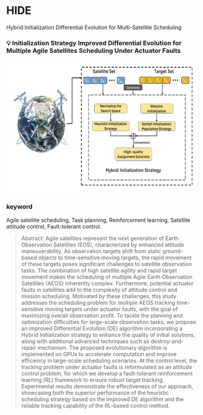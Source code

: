 # HIDE
Hybrid Initialization Differential Evolution for Multi-Satellite Scheduling

### :bulb: Initialization Strategy Improved Differential Evolution for Multiple Agile Satellites Scheduling Under Actuator Faults
<p align="center">
<img src="hybrid_init.png" width="600px" height="350px" />
</p>

### keyword
Agile satellite scheduling, Task planning, Reinforcement learning, Satellite attitude control, Fault-tolerant control.


> Abstract: Agile satellites represent the next generation of Earth Observation Satellites (EOS), characterized by enhanced attitude maneuverability. 
As observation targets shift from static ground-based objects to time-sensitive moving targets, the rapid movement of these targets poses significant challenges to satellite observation tasks. 
The combination of high satellite agility and rapid target movement makes the scheduling of multiple Agile Earth Observation Satellites (AEOS) inherently complex. 
Furthermore, potential actuator faults in satellites add to the complexity of attitude control and mission scheduling.
Motivated by these challenges, this study addresses the scheduling problem for multiple AEOS tracking time-sensitive moving targets under actuator faults, with the goal of maximizing overall observation profit. 
To tackle the planning and optimization difficulties for large-scale observation tasks, we propose an improved Differential Evolution (DE) algorithm incorporating a Hybrid Initialization strategy to enhance the quality of initial solutions, along with additional advanced techniques such as destroy-and-repair mechanism. 
The proposed evolutionary algorithm is implemented on GPUs to accelerate computation and improve efficiency in large-scale scheduling scenarios.
At the control level, the tracking problem under actuator faults is reformulated as an attitude control problem, for which we develop a fault-tolerant reinforcement learning (RL) framework to ensure robust target tracking. 
Experimental results demonstrate the effectiveness of our approach, showcasing both the superior performance of the heuristic scheduling strategy based on the improved DE algorithm and the reliable tracking capability of the RL-based control method.
